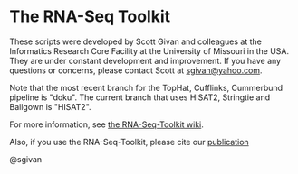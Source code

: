 # The RNA-Seq Toolkit #

These scripts were developed by Scott Givan and colleagues at the Informatics Research Core Facility at the University of Missouri in the USA. They are under constant development and improvement. If you have any questions or concerns, please contact Scott at sgivan@yahoo.com.

Note that the most recent branch for the TopHat, Cufflinks, Cummerbund pipeline is "doku". The current branch that uses HISAT2, Stringtie and Ballgown is "HISAT2".

For more information, see [the RNA-Seq-Toolkit wiki](https://github.com/sgivan/RNA-Seq-Toolkit/wiki).

Also, if you use the RNA-Seq-Toolkit, please cite our [publication](http://www.springerlink.com/content/mu65310036466275/)

@sgivan

